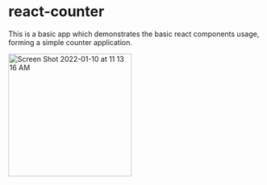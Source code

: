 # react-counter

This is a basic app which demonstrates the basic react components usage, forming a simple counter application.

<img width="244" alt="Screen Shot 2022-01-10 at 11 13 16 AM" src="https://user-images.githubusercontent.com/70565430/148722981-0c6c97a9-c2b8-42f2-b7b1-fea7cb8175d5.png">
